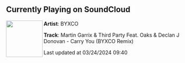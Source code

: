 ## Currently Playing on SoundCloud

[<img align="left" width="100" src="https://i1.sndcdn.com/artworks-Ivezzy7S5suxkpZY-fCKPtw-t500x500.jpg">](https://soundcloud.com/byxco/martin-garrix-third-party-feat-oaks-declan-j-donovan-carry-you-byxco-remix?in=saxurn/sets/tmp/)

**Artist**: BYXCO 

**Track**: Martin Garrix & Third Party Feat. Oaks & Declan J Donovan - Carry You (BYXCO Remix)

Last updated at 03/24/2024 09:40
